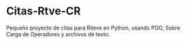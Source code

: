 # Citas-Rtve-CR
Pequeño proyecto de citas para Riteve en Python, usando POO, Sobre Carga de Operadores y archivos de texto.
